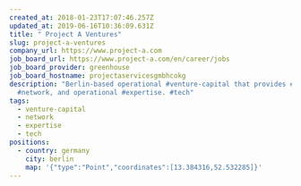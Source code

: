 ```yaml
---
created_at: 2018-01-23T17:07:46.257Z
updated_at: 2019-06-16T10:36:09.631Z
title: " Project A Ventures"
slug: project-a-ventures
company_url: https://www.project-a.com
job_board_url: https://www.project-a.com/en/career/jobs
job_board_provider: greenhouse
job_board_hostname: projectaservicesgmbhcokg
description: "Berlin-based operational #venture-capital that provides #capital,
  #network, and operational #expertise. #tech"
tags:
  - venture-capital
  - network
  - expertise
  - tech
positions:
  - country: germany
    city: berlin
    map: '{"type":"Point","coordinates":[13.384316,52.532285]}'
---
```

